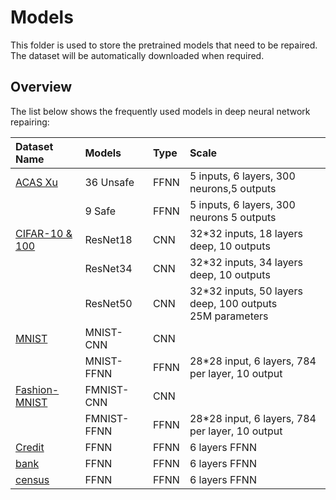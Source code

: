 # Models

This folder is used to store the pretrained models that need to be repaired. The dataset will be automatically downloaded when required.

## Overview

The list below shows the frequently used models in deep neural network repairing:

| Dataset Name | Models     | Type | Scale                                                           |
| :----------- | :--------- | :--- | :-------------------------------------------------------------- |
| [ACAS Xu](https://github.com/stanleybak/vnncomp2021/tree/main/benchmarks/acasxu)      | 36 Unsafe  | FFNN | 5 inputs, 6 layers, 300 neurons,5 outputs                       |
|              | 9 Safe     | FFNN | 5 inputs, 6 layers, 300 neurons 5 outputs                       |
| [CIFAR-10 & 100](https://www.cs.toronto.edu/~kriz/cifar.html)     | ResNet18   | CNN  | 32\*32 inputs, 18 layers deep, 10 outputs                       |
|              | ResNet34   | CNN  | 32\*32 inputs, 34 layers deep, 10 outputs                       |
|    | ResNet50   | CNN  | 32\*32 inputs, 50 layers deep, 100 outputs <br>  25M parameters |
| [MNIST](http://yann.lecun.com/exdb/mnist/)        | MNIST-CNN  | CNN  |                                                                 |
|              | MNIST-FFNN | FFNN | 28\*28 input, 6 layers, 784 per layer, 10 output                |
| [Fashion-MNIST](https://www.kaggle.com/datasets/zalando-research/fashionmnist)        | FMNIST-CNN  | CNN  |                                                                 |
|              | FMNIST-FFNN | FFNN | 28\*28 input, 6 layers, 784 per layer, 10 output                |
| [Credit](https://archive.ics.uci.edu/ml/datasets/statlog+(german+credit+data))       | FFNN       | FFNN | 6 layers FFNN                                                   |
| [bank](https://www.kaggle.com/datasets/prakharrathi25/banking-dataset-marketing-targets)         | FFNN       | FFNN | 6 layers FFNN                                                   |
| [census](https://www.kaggle.com/datasets/uciml/adult-census-income)       | FFNN       | FFNN | 6 layers FFNN                                                   |
